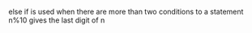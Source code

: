 else if is used when there are more than two conditions to a statement
n%10 gives the last digit of n  
